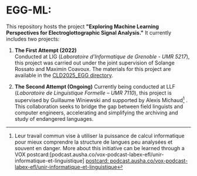 # EGG-ML: 

This repository hosts the project **"Exploring Machine Learning Perspectives for Electroglottographic Signal Analysis."** It currently includes two projects:  

1. **The First Attempt (2022)**  
   Conducted at LIG (*Laboratoire d’Informatique de Grenoble - UMR 5217*), this project was carried out under the joint supervision of Solange Rossato and Maximin Coavoux. The materials for this project are available in the [CLD2025_EGG directory](https://github.com/MinhChauNGUYEN/EGG-ML/tree/main/CLD2025_EGG).  

2. **The Second Attempt (Ongoing)**
   Currently being conducted at LLF (*Laboratoire de Linguistique Formelle – UMR 7110*), this project is supervised by Guillaume Winiewski and supported by Alexis Michaud[^1] . This collaboration seeks to bridge the gap between field linguists and computer engineers, accelerating and simplifying the archiving and study of endangered languages.
   
[^1]: Leur travail commun vise à utiliser la puissance de calcul informatique pour mieux comprendre la structure de langues peu analysées et souvent en danger. More about this initiative can be learned through a VOX postcard:[podcast.ausha.co/vox-podcast-labex-efl/unir-informatique-et-linguistique] [postcard: podcast.ausha.co/vox-podcast-labex-efl/unir-informatique-et-linguistique](https://podcast.ausha.co/vox-podcast-labex-efl/unir-informatique-et-linguistique)
